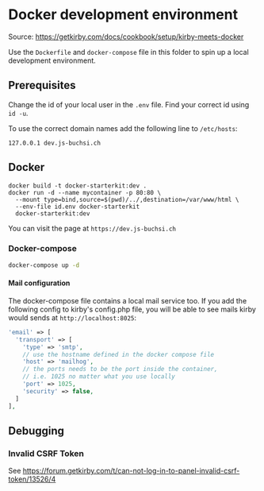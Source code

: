 # Docker development environment

Source: https://getkirby.com/docs/cookbook/setup/kirby-meets-docker

Use the `Dockerfile` and `docker-compose` file in this folder to spin up a local development environment.

## Prerequisites

Change the id of your local user in the `.env` file. Find your correct id using `id -u`.

To use the correct domain names add the following line to `/etc/hosts`:

```console
127.0.0.1 dev.js-buchsi.ch
```

## Docker

```console
docker build -t docker-starterkit:dev .
docker run -d --name mycontainer -p 80:80 \
  --mount type=bind,source=$(pwd)/../,destination=/var/www/html \
  --env-file id.env docker-starterkit
  docker-starterkit:dev
```

You can visit the page at `https://dev.js-buchsi.ch`

### Docker-compose

```bash
docker-compose up -d
```

#### Mail configuration

The docker-compose file contains a local mail service too. If you add the following config to kirby's config.php file, you will be able to see mails kirby would sends at `http://localhost:8025`:

```php
'email' => [
  'transport' => [
    'type' => 'smtp',
    // use the hostname defined in the docker compose file
    'host' => 'mailhog',
    // the ports needs to be the port inside the container,
    // i.e. 1025 no matter what you use locally
    'port' => 1025,
    'security' => false,
  ]
],
```

## Debugging

### Invalid CSRF Token

See https://forum.getkirby.com/t/can-not-log-in-to-panel-invalid-csrf-token/13526/4
